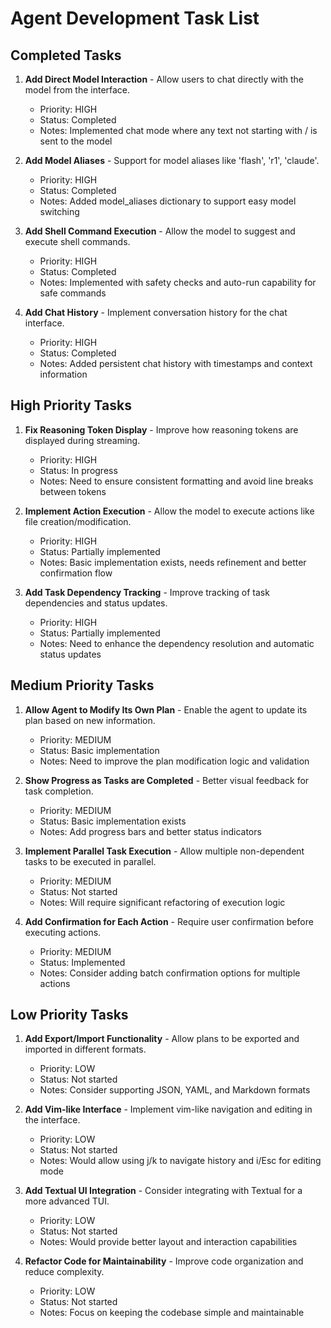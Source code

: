 # Agent Development Task List

## Completed Tasks
1. **Add Direct Model Interaction** - Allow users to chat directly with the model from the interface.
   - Priority: HIGH
   - Status: Completed
   - Notes: Implemented chat mode where any text not starting with / is sent to the model

2. **Add Model Aliases** - Support for model aliases like 'flash', 'r1', 'claude'.
   - Priority: HIGH
   - Status: Completed
   - Notes: Added model_aliases dictionary to support easy model switching

3. **Add Shell Command Execution** - Allow the model to suggest and execute shell commands.
   - Priority: HIGH
   - Status: Completed
   - Notes: Implemented with safety checks and auto-run capability for safe commands

4. **Add Chat History** - Implement conversation history for the chat interface.
   - Priority: HIGH
   - Status: Completed
   - Notes: Added persistent chat history with timestamps and context information

## High Priority Tasks

1. **Fix Reasoning Token Display** - Improve how reasoning tokens are displayed during streaming.
   - Priority: HIGH
   - Status: In progress
   - Notes: Need to ensure consistent formatting and avoid line breaks between tokens

2. **Implement Action Execution** - Allow the model to execute actions like file creation/modification.
   - Priority: HIGH
   - Status: Partially implemented
   - Notes: Basic implementation exists, needs refinement and better confirmation flow

3. **Add Task Dependency Tracking** - Improve tracking of task dependencies and status updates.
   - Priority: HIGH
   - Status: Partially implemented
   - Notes: Need to enhance the dependency resolution and automatic status updates

## Medium Priority Tasks

1. **Allow Agent to Modify Its Own Plan** - Enable the agent to update its plan based on new information.
   - Priority: MEDIUM
   - Status: Basic implementation
   - Notes: Need to improve the plan modification logic and validation

2. **Show Progress as Tasks are Completed** - Better visual feedback for task completion.
   - Priority: MEDIUM
   - Status: Basic implementation exists
   - Notes: Add progress bars and better status indicators

3. **Implement Parallel Task Execution** - Allow multiple non-dependent tasks to be executed in parallel.
   - Priority: MEDIUM
   - Status: Not started
   - Notes: Will require significant refactoring of execution logic

4. **Add Confirmation for Each Action** - Require user confirmation before executing actions.
   - Priority: MEDIUM
   - Status: Implemented
   - Notes: Consider adding batch confirmation options for multiple actions

## Low Priority Tasks

1. **Add Export/Import Functionality** - Allow plans to be exported and imported in different formats.
   - Priority: LOW
   - Status: Not started
   - Notes: Consider supporting JSON, YAML, and Markdown formats

2. **Add Vim-like Interface** - Implement vim-like navigation and editing in the interface.
   - Priority: LOW
   - Status: Not started
   - Notes: Would allow using j/k to navigate history and i/Esc for editing mode

3. **Add Textual UI Integration** - Consider integrating with Textual for a more advanced TUI.
   - Priority: LOW
   - Status: Not started
   - Notes: Would provide better layout and interaction capabilities

4. **Refactor Code for Maintainability** - Improve code organization and reduce complexity.
   - Priority: LOW
   - Status: Not started
   - Notes: Focus on keeping the codebase simple and maintainable
